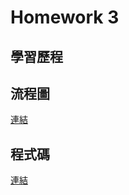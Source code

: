 Homework 3
===

學習歷程
---





流程圖
---
[連結](https://github.com/feiyuehchen/Financial_Engineering/blob/master/HW2/hw2_流程圖.pdf)

程式碼
---
[連結](https://github.com/feiyuehchen/Financial_Engineering/blob/master/HW3/HW3_code.ipynb)




